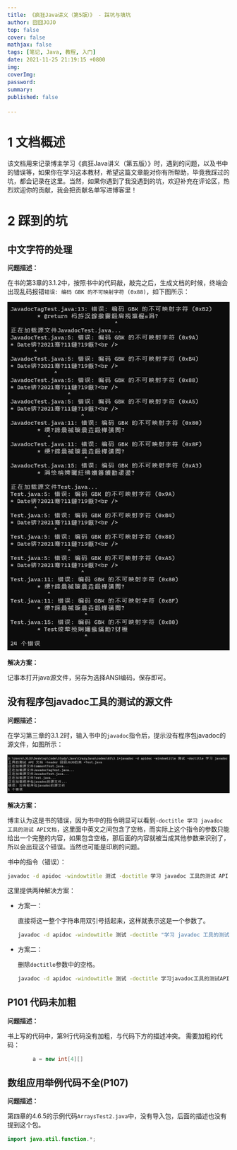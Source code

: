```yaml
---
title: 《疯狂Java讲义（第5版）》 - 踩坑与填坑
author: 囧囧JOJO
top: false
cover: false
mathjax: false
tags: [笔记, Java, 教程, 入门]
date: 2021-11-25 21:19:15 +0800
img:
coverImg:
password:
summary:
published: false

---
```


# 1 文档概述

该文档用来记录博主学习《疯狂Java讲义（第五版）》时，遇到的问题，以及书中的错误等，如果你在学习这本教材，希望这篇文章能对你有所帮助，毕竟我踩过的坑，都会记录在这里。当然，如果你遇到了我没遇到的坑，欢迎补充在评论区，热烈欢迎你的贡献，我会把贡献名单写进博客里！



# 2 踩到的坑

## 中文字符的处理

**问题描述：**

在书的第3章的3.1.2中，按照书中的代码敲，敲完之后，生成文档的时候，终端会出现乱码报错`错误: 编码 GBK 的不可映射字符 (0x88)`，如下图所示：

![](/assets/images/EAswvY27K/1637398183205.png)

**解决方案：**

记事本打开java源文件，另存为选择ANSI编码，保存即可。



## 没有程序包javadoc工具的测试的源文件

**问题描述：**

在学习第三章的3.1.2时，输入书中的`javadoc`指令后，提示没有程序包javadoc的源文件，如图所示：

![](/assets/images/EAswvY27K/1637398212789.png)

**解决方案：**

博主认为这是书的错误，因为书中的指令明显可以看到`-doctitle 学习 javadoc 工具的测试 API文档`，这里面中英文之间包含了空格，而实际上这个指令的参数只能给出一个完整的内容，如果包含空格，那后面的内容就被当成其他参数来识别了，所以会出现这个错误。当然也可能是印刷的问题。

书中的指令（错误）：

```bash
javadoc -d apidoc -windowtitle 测试 -doctitle 学习 javadoc 工具的测试 API 文档 -header 我的类 *Test.java
```

这里提供两种解决方案：

- 方案一：

  直接将这一整个字符串用双引号括起来，这样就表示这是一个参数了。

  ```bash
  javadoc -d apidoc -windowtitle 测试 -doctitle "学习 javadoc 工具的测试 API 文档" -header 囧囧JOJO的类 *Test.java
  ```

- 方案二：

  删除`doctitle`参数中的空格。

  ```bash
  javadoc -d apidoc -windowtitle 测试 -doctitle 学习javadoc工具的测试API文档" -header 囧囧JOJO的类 *Test.java
  ```

## P101 代码未加粗

**问题描述：**

书上写的代码中，第9行代码没有加粗，与代码下方的描述冲突。
需要加粗的代码：
```java
        a = new int[4][]
```

## 数组应用举例代码不全(P107)

**问题描述：**

第四章的4.6.5的示例代码`ArraysTest2.java`中，没有导入包，后面的描述也没有提到这个包。

```java
import java.util.function.*;
```

  
